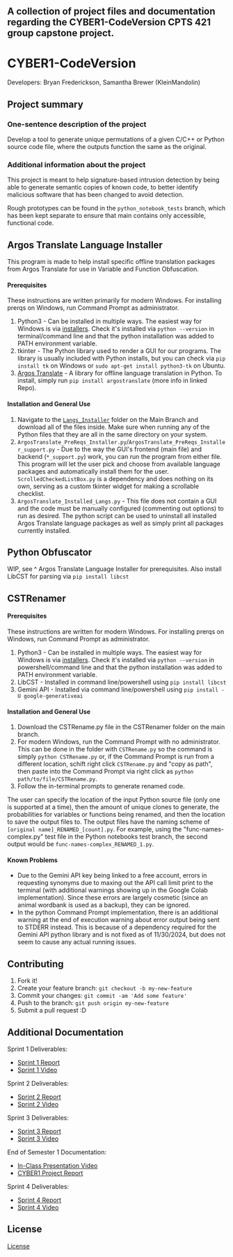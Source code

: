 ## A collection of project files and documentation regarding the CYBER1-CodeVersion CPTS 421 group capstone project. ## 

# CYBER1-CodeVersion

Developers: Bryan Frederickson, Samantha Brewer (KleinMandolin)

## Project summary

### One-sentence description of the project

Develop a tool to generate unique permutations of a given C/C++ or Python source code file, where the outputs function the same as the original.

### Additional information about the project

This project is meant to help signature-based intrusion detection by being able to generate semantic copies of known code, to better identify malicious software that has been changed to avoid detection.

Rough prototypes can be found in the `python_notebook_tests` branch, which has been kept separate to ensure that main contains only accessible, functional code.

## Argos Translate Language Installer
This program is made to help install specific offline translation packages from Argos Translate for use in Variable and Function Obfuscation.

#### Prerequisites
These instructions are written primarily for modern Windows. For installing prerqs on Windows, run Command Prompt as administrator.
1. Python3 - Can be installed in multiple ways. The easiest way for Windows is via [installers](https://www.python.org/downloads/windows/). Check it's installed via `python --version` in terminal/command line and that the python installation was added to PATH environment variable.
2. tkinter - The Python library used to render a GUI for our programs. The library is usually included with Python installs, but you can check via `pip install tk` on Windows or `sudo apt-get install python3-tk` on Ubuntu.
3. [Argos Translate](https://github.com/argosopentech/argos-translate) - A library for offline language translation in Python. To install, simply run `pip install argostranslate` (more info in linked Repo).

#### Installation and General Use
1. Navigate to the [`Langs_Installer`](https://github.com/BryanFrederickson/CYBER1-CodeVersion/tree/76643a49d483dd935053f1e334928d436a46c7b2/Langs_Installer) folder on the Main Branch and download all of the files inside. Make sure when running any of the Python files that they are all in the same directory on your system.
2. `ArgosTranslate_PreReqs_Installer.py`/`ArgosTranslate_PreReqs_Installer_support.py` - Due to the way the GUI's frontend (main file) and backend (`*_support.py`) work, you can run the program from either file. This program will let the user pick and choose from available language packages and automatically install them for the user. `ScrolledCheckedListBox.py` is a dependency and does nothing on its own, serving as a custom tkinter widget for making a scrollable checklist.
3. `ArgosTranslate_Installed_Langs.py` - This file does not contain a GUI and the code must be manually configured (commenting out options) to run as desired. The python script can be used to uninstall all installed Argos Translate language packages as well as simply print all packages currently installed.

## Python Obfuscator
WIP, see ^ Argos Translate Language Installer for prerequisites. Also install LibCST for parsing via `pip install libcst`


## CSTRenamer
#### Prerequisites
These instructions are written for modern Windows. For installing prerqs on Windows, run Command Prompt as administrator.
1. Python3 - Can be installed in multiple ways. The easiest way for Windows is via [installers](https://www.python.org/downloads/windows/). Check it's installed via `python --version` in powershell/command line and that the python installation was added to PATH environment variable.
2. LibCST - Installed in command line/powershell using `pip install libcst`
3. Gemini API - Installed via command line/powershell using `pip install -U google-generativeai`

#### Installation and General Use
1. Download the CSTRename.py file in the CSTRenamer folder on the main branch.
2. For modern Windows, run the Command Prompt with no administrator. This can be done in the folder with `CSTRename.py` so the command is simply `python CSTRename.py` or, if the Command Prompt is run from a different location, schift right click `CSTRename.py` and "copy as path", then paste into the Command Prompt via right click as `python path/to/file/CSTRename.py`.
3. Follow the in-terminal prompts to generate renamed code.

The user can specify the location of the input Python source file (only one is supported at a time), then the amount of unique clones to generate, the probabilities for variables or functions being renamed, and then the location to save the output files to. The output files have the naming scheme of `[original name]_RENAMED_[count].py`. For example, using the "func-names-complex.py" test file in the Python notebooks test branch, the second output would be `func-names-complex_RENAMED_1.py`.

#### Known Problems
- Due to the Gemini API key being linked to a free account, errors in requesting synonyms due to maxing out the API call limit print to the terminal (with additional warnings showing up in the Google Colab implementation). Since these errors are largely cosmetic (since an animal wordbank is used as a backup), they can be ignored.
- In the python Command Prompt implementation, there is an additional warning at the end of execution warning about error output being sent to STDERR instead. This is because of a dependency required for the Gemini API python library and is not fixed as of 11/30/2024, but does not seem to cause any actual running issues.

## Contributing

1. Fork it!
2. Create your feature branch: `git checkout -b my-new-feature`
3. Commit your changes: `git commit -am 'Add some feature'`
4. Push to the branch: `git push origin my-new-feature`
5. Submit a pull request :D

## Additional Documentation

Sprint 1 Deliverables:
  * [Sprint 1 Report](https://github.com/BryanFrederickson/CYBER1-CodeVersion/blob/a25a48244798548cd4a268eccc165d2b1de35dab/Sprints/Sprint%201/Sprint%201%20Report.md)
  * [Sprint 1 Video](https://youtu.be/1v400lVrzvU)

Sprint 2 Deliverables:
  * [Sprint 2 Report](https://github.com/BryanFrederickson/CYBER1-CodeVersion/blob/6e0719cde0e0347c24d3416c51d3eb0ba2188fb2/Sprints/Sprint%202/Sprint%202%20Report.md)
  * [Sprint 2 Video](https://youtu.be/h4OGVBQQoWc)

Sprint 3 Deliverables:
  * [Sprint 3 Report](https://github.com/BryanFrederickson/CYBER1-CodeVersion/blob/main/Sprints/Sprint%203/Sprint%203%20Report.md)
  * [Sprint 3 Video](https://www.youtube.com/watch?v=I8yIiHRUb8E)

End of Semester 1 Documentation:
  * [In-Class Presentation Video](https://www.youtube.com/watch?v=1ktzkDxGp1U)
  * [CYBER1 Project Report](https://github.com/BryanFrederickson/CYBER1-CodeVersion/blob/main/Resources/CYBER1%20Project%20Report%20End%20of%20Semester%201.pdf)

Sprint 4 Deliverables:
* [Sprint 4 Report](https://github.com/BryanFrederickson/CYBER1-CodeVersion/blob/main/Sprints/Sprint%204/Sprint%204%20Report.md)
* [Sprint 4 Video](https://www.youtube.com/watch?v=KbjT55ulSEI)

## License

[License](./LICENSE)
